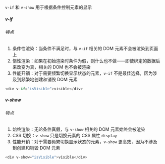 `v-if` 和 `v-show` 用于根据条件控制元素的显示

##### v-if

###### 特点

1. 条件性渲染：当条件不满足时，与 `v-if` 相关的 DOM 元素不会被渲染到页面上
2. 惰性渲染：如果在初始渲染时条件为假，则什么也不做——即使绑定的数据后来改变为真，相关的 DOM 也不会被渲染
3. 性能开销：对于需要频繁切换显示状态的元素，`v-if` 不是最佳选择，因为涉及到频繁地创建和销毁 DOM 元素

```JavaScript
<div v-if="isVisible">visible</div>
```

##### v-show

###### 特点

1. 始终渲染：无论条件真假，与 `v-show` 相关的 DOM 元素始终会被渲染
2. CSS 切换：`v-show` 只是切换元素的 CSS 属性 `display`
3. 性能开销：对于需要频繁切换显示状态的元素，`v-show` 更高效，因为不涉及到创建和销毁 DOM 元素

```JavaScript
<div v-show="isVisible">visible</div>
```
